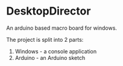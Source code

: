# DesktopDirector
An arduino based macro board for windows.

The project is split into 2 parts:
1. Windows - a console application 
2. Arduino - an Arduino sketch
